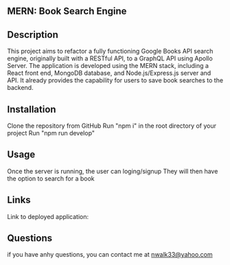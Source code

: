## MERN: Book Search Engine 

## Description
This project aims to refactor a fully functioning Google Books API search engine, originally built with a RESTful API, to a GraphQL API using Apollo Server. The application is developed using the MERN stack, including a React front end, MongoDB database, and Node.js/Express.js server and API. It already provides the capability for users to save book searches to the backend.

## Installation
Clone the repository from GitHub
Run "npm i" in the root directory of your project
Run "npm run develop"

## Usage
Once the server is running, the user can loging/signup
They will then have the option to search for a book

## Links 
Link to deployed application:

## Questions
if you have anhy questions, you can contact me at nwalk33@yahoo.com